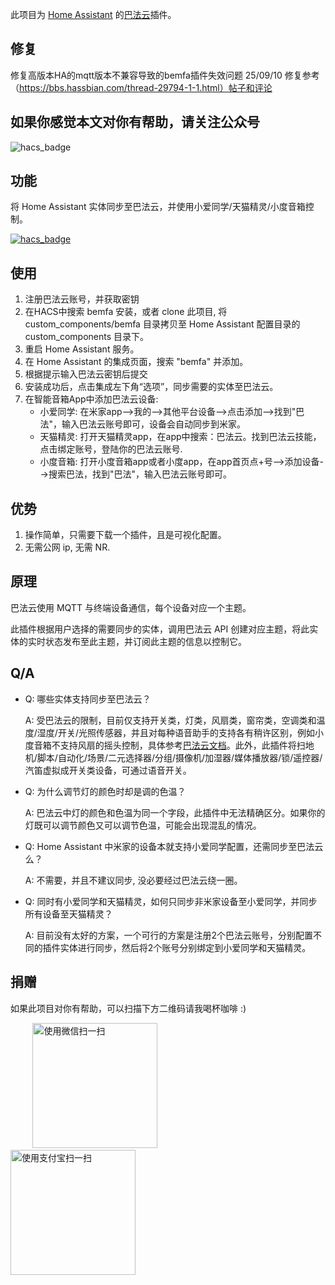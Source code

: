 此项目为 [Home Assistant](https://www.home-assistant.io/) 的[巴法云](https://cloud.bemfa.com/)插件。
## 修复
修复高版本HA的mqtt版本不兼容导致的bemfa插件失效问题 25/09/10
修复参考（https://bbs.hassbian.com/thread-29794-1-1.html）帖子和评论


## 如果你感觉本文对你有帮助，请关注公众号
![hacs_badge](扫码_搜索联合传播样式-标准色版.png)


## 功能
将 Home Assistant 实体同步至巴法云，并使用小爱同学/天猫精灵/小度音箱控制。

[![hacs_badge](https://img.shields.io/badge/HACS-Default-41BDF5.svg?style=for-the-badge)](https://github.com/hacs/integration)

## 使用
  1. 注册巴法云账号，并获取密钥
  2. 在HACS中搜索 bemfa 安装，或者 clone 此项目, 将 custom\_components/bemfa 目录拷贝至 Home Assistant 配置目录的 custom\_components 目录下。
  3. 重启 Home Assistant 服务。
  4. 在 Home Assistant 的集成页面，搜索 "bemfa" 并添加。
  5. 根据提示输入巴法云密钥后提交
  6. 安装成功后，点击集成左下角“选项”，同步需要的实体至巴法云。
  7. 在智能音箱App中添加巴法云设备:
     * 小爱同学: 在米家app-->我的-->其他平台设备-->点击添加-->找到"巴法"，输入巴法云账号即可，设备会自动同步到米家。
     * 天猫精灵: 打开天猫精灵app，在app中搜索：巴法云。找到巴法云技能，点击绑定账号，登陆你的巴法云账号.
     * 小度音箱: 打开小度音箱app或者小度app，在app首页点+号-->添加设备-->搜索巴法，找到"巴法"，输入巴法云账号即可。

## 优势
  1. 操作简单，只需要下载一个插件，且是可视化配置。
  2. 无需公网 ip, 无需 NR.

## 原理
巴法云使用 MQTT 与终端设备通信，每个设备对应一个主题。

此插件根据用户选择的需要同步的实体，调用巴法云 API 创建对应主题，将此实体的实时状态发布至此主题，并订阅此主题的信息以控制它。

## Q/A
  - Q: 哪些实体支持同步至巴法云？

    A: 受巴法云的限制，目前仅支持开关类，灯类，风扇类，窗帘类，空调类和温度/湿度/开关/光照传感器，并且对每种语音助手的支持各有稍许区别，例如小度音箱不支持风扇的摇头控制，具体参考[巴法云文档](https://cloud.bemfa.com/docs/#/)。此外，此插件将扫地机/脚本/自动化/场景/二元选择器/分组/摄像机/加湿器/媒体播放器/锁/遥控器/汽笛虚拟成开关类设备，可通过语音开关。

  - Q: 为什么调节灯的颜色时却是调的色温？

    A: 巴法云中灯的颜色和色温为同一个字段，此插件中无法精确区分。如果你的灯既可以调节颜色又可以调节色温，可能会出现混乱的情况。

  - Q: Home Assistant 中米家的设备本就支持小爱同学配置，还需同步至巴法云么？

    A: 不需要，并且不建议同步, 没必要经过巴法云绕一圈。

  - Q: 同时有小爱同学和天猫精灵，如何只同步非米家设备至小爱同学，并同步所有设备至天猫精灵？

    A: 目前没有太好的方案，一个可行的方案是注册2个巴法云账号，分别配置不同的插件实体进行同步，然后将2个账号分别绑定到小爱同学和天猫精灵。

## 捐赠
如果此项目对你有帮助，可以扫描下方二维码请我喝杯咖啡 :)

&nbsp;&nbsp;&nbsp;&nbsp;&nbsp;&nbsp;&nbsp;&nbsp; <img src="donate/wechat.png" width="200" title="使用微信扫一扫" /> &nbsp;&nbsp;&nbsp;&nbsp;&nbsp;&nbsp;&nbsp;&nbsp;&nbsp;&nbsp;&nbsp;&nbsp;&nbsp;&nbsp;&nbsp;&nbsp; <img src="donate/alipay.png" width="200" title="使用支付宝扫一扫" />
